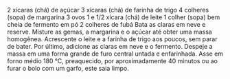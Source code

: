 2 xícaras (chá) de açúcar
3 xícaras (chá) de farinha de trigo
4 colheres (sopa) de margarina
3 ovos
1 e 1/2 xícara (chá) de leite
1 colher (sopa) bem cheia de fermento em pó
2 colheres de fubá
Bata as claras em neve e reserve.
Misture as gemas, a margarina e o açúcar até obter uma massa homogênea.
Acrescente o leite e a farinha de trigo aos poucos, sem parar de bater.
Por último, adicione as claras em neve e o fermento.
Despeje a massa em uma forma grande de furo central untada e enfarinhada.
Asse em forno médio 180 °C, preaquecido, por aproximadamente 40 minutos ou ao furar o bolo com um garfo, este saia limpo.

